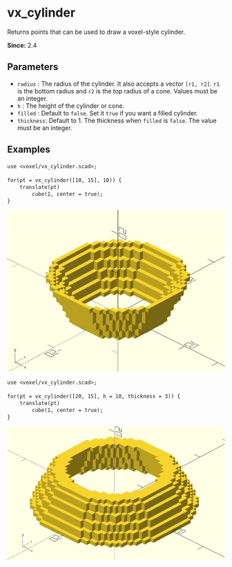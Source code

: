 # vx_cylinder

Returns points that can be used to draw a voxel-style cylinder.

**Since:** 2.4

## Parameters

- `radius` : The radius of the cylinder. It also accepts a vector `[r1, r2]`. `r1` is the bottom radius and `r2` is the top radius of a cone. Values must be an integer.
- `h` : The height of the cylinder or cone. 
- `filled` : Default to `false`. Set it `true` if you want a filled cylinder.
- `thickness`: Default to 1. The thickness when `filled` is `false`. The value must be an integer.

## Examples

	use <voxel/vx_cylinder.scad>;

	for(pt = vx_cylinder([10, 15], 10)) {
		translate(pt)
			cube(1, center = true);
	}

![vx_cylinder](images/lib2x-vx_cylinder-1.JPG)

	use <voxel/vx_cylinder.scad>;

	for(pt = vx_cylinder([20, 15], h = 10, thickness = 3)) {
		translate(pt)
			cube(1, center = true);
	}
	
![vx_cylinder](images/lib2x-vx_cylinder-2.JPG)

